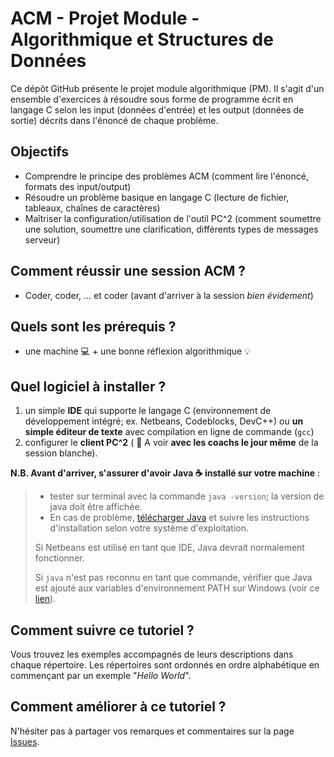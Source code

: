 # ACM - Projet Module - Algorithmique et Structures de Données
Ce dépôt GitHub présente le projet module algorithmique (PM). Il s'agit d'un ensemble d'exercices à résoudre sous forme de programme écrit en langage C selon les input (données d'entrée) et les output (données de sortie) décrits dans l'énoncé de chaque problème.

## Objectifs
- Comprendre le principe des problèmes ACM (comment lire l'énoncé, formats des input/output)
- Résoudre un problème basique en langage C (lecture de fichier, tableaux, chaînes de caractères)
- Maîtriser la configuration/utilisation de l'outil PC^2 (comment soumettre une solution, soumettre une clarification, différents types de messages serveur)

## Comment réussir une session ACM ?
- Coder, coder, ... et coder (avant d'arriver à la session _bien évidement_)

## Quels sont les prérequis ?
- une machine :computer: + une bonne réflexion algorithmique :bulb:

## Quel logiciel à installer ?
1. un simple **IDE** qui supporte le langage C (environnement de développement intégré; ex. Netbeans, Codeblocks, DevC++) ou **un simple éditeur de texte** avec compilation en ligne de commande (`gcc`)
2. configurer le **client PC^2**   ( :no_entry_sign: A voir **avec les coachs le jour même** de la session blanche).

**N.B. Avant d'arriver, s'assurer d'avoir Java :coffee: installé sur votre machine** :

> - tester sur terminal avec la commande `java -version`; la version de java doit être affichée. 
> - En cas de problème, [télécharger Java](https://java.com/en/download/help/download_options.xml) et suivre les instructions d'installation selon votre système d'exploitation.
> 
> Si Netbeans est utilisé en tant que IDE, Java devrait normalement fonctionner.
> 
> Si `java` n'est pas reconnu en tant que commande, vérifier que Java est ajouté aux variables d'environnement PATH sur Windows (voir ce [lien](https://docs.oracle.com/javase/tutorial/essential/environment/paths.html)).

## Comment suivre ce tutoriel ?
Vous trouvez les exemples accompagnés de leurs descriptions dans chaque répertoire. Les répertoires sont ordonnés en ordre alphabétique en commençant par un exemple "*Hello World*".

## Comment améliorer à ce tutoriel ?
N'hésiter pas à partager vos remarques et commentaires sur la page [Issues](https://github.com/oussbenk/acm/issues).
